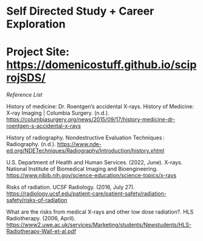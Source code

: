# Self Directed Study + Career Exploration

# Project Site: https://domenicostuff.github.io/sciprojSDS/









*Reference List*

History of medicine: Dr. Roentgen’s accidental X-rays. History of Medicine: X-ray Imaging | Columbia Surgery. (n.d.). https://columbiasurgery.org/news/2015/09/17/history-medicine-dr-roentgen-s-accidental-x-rays 

History of radiography. Nondestructive Evaluation Techniques : Radiography. (n.d.). https://www.nde-ed.org/NDETechniques/Radiography/Introduction/history.xhtml 

U.S. Department of Health and Human Services. (2022, June). X-rays. National Institute of Biomedical Imaging and Bioengineering. https://www.nibib.nih.gov/science-education/science-topics/x-rays 

Risks of radiation. UCSF Radiology. (2016, July 27). https://radiology.ucsf.edu/patient-care/patient-safety/radiation-safety/risks-of-radiation 

What are the risks from medical X-rays and other low dose radiation?. HLS Radiotherapy. (2006, April). https://www2.uwe.ac.uk/services/Marketing/students/Newstudents/HLS-Radiotherapy-Wall-et-al.pdf 
